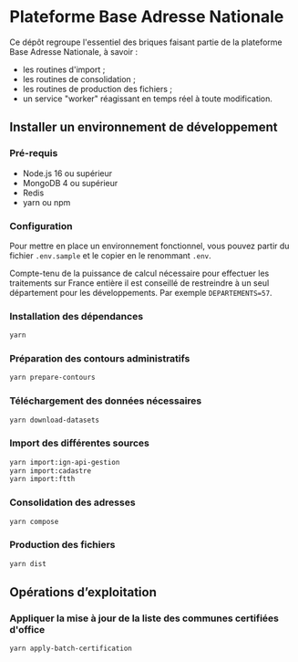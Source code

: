 # Plateforme Base Adresse Nationale

Ce dépôt regroupe l'essentiel des briques faisant partie de la plateforme Base Adresse Nationale, à savoir :

- les routines d'import ;
- les routines de consolidation ;
- les routines de production des fichiers ;
- un service "worker" réagissant en temps réel à toute modification.

## Installer un environnement de développement

### Pré-requis

- Node.js 16 ou supérieur
- MongoDB 4 ou supérieur
- Redis
- yarn ou npm

### Configuration

Pour mettre en place un environnement fonctionnel, vous pouvez partir du fichier `.env.sample` et le copier en le renommant `.env`.

Compte-tenu de la puissance de calcul nécessaire pour effectuer les traitements sur France entière il est conseillé de restreindre à un seul département pour les développements. Par exemple `DEPARTEMENTS=57`.

### Installation des dépendances

```bash
yarn
```

### Préparation des contours administratifs

```bash
yarn prepare-contours
```

### Téléchargement des données nécessaires

```bash
yarn download-datasets
```

### Import des différentes sources

```bash
yarn import:ign-api-gestion
yarn import:cadastre
yarn import:ftth
```

### Consolidation des adresses

```bash
yarn compose
```

### Production des fichiers

```bash
yarn dist
```

## Opérations d’exploitation

### Appliquer la mise à jour de la liste des communes certifiées d'office

```bash
yarn apply-batch-certification
```
